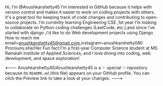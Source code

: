  Hi, I’m @Anushkarshetty45
I’m interested in GitHub because it helps with version control and makes it easier to work on coding projects with others. It's a great tool for keeping track of code changes and contributing to open-source projects.
 I’m currently learning Engineering CSE ,1st year
 I’m looking to collaborate on Python coding challenges (LeetCode, etc.),and since i've started with django ,i'd like to do Web development projects using Django
 How to reach me email=anushkarshetty45@gmail.com,instagram=anushkarshetty080
 Pronouns:she/Her
Fun fact:I'm a first-year Computer Science student at MS Ramaiah Institute of Applied Sciences, and I love diving into coding, web development, and space exploration!



<---
Anushkarshetty45/Anushkarshetty45 is a ✨ special ✨ repository because its `README.md` (this file) appears on your GitHub profile.
You can click the Preview link to take a look at your changes.
--->
